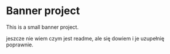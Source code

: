 # Banner project

This is a small banner project.

jeszcze nie wiem czym jest readme, ale się dowiem i je uzupełnię poprawnie.
